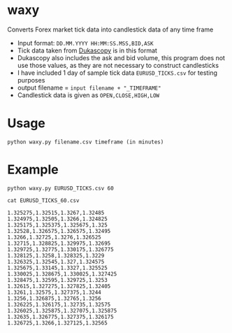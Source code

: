 # waxy
Converts Forex market tick data into candlestick data of any time frame<br>

- Input format: `DD.MM.YYYY HH:MM:SS.MSS,BID,ASK`
- Tick data taken from [Dukascopy](https://www.dukascopy.com/swiss/english/marketwatch/historical/) is in this format
- Dukascopy also includes the ask and bid volume, this program does not use those values, as they are not necessary to construct candlesticks
- I have included 1 day of sample tick data `EURUSD_TICKS.csv` for testing purposes
- output filename = `input filename + "_TIMEFRAME"`
- Candlestick data is given as `OPEN,CLOSE,HIGH,LOW`

# Usage
`python waxy.py filename.csv timeframe (in minutes)`

# Example
`python waxy.py EURUSD_TICKS.csv 60`

`cat EURUSD_TICKS_60.csv`

```1.3245,1.324975,1.326075,1.324375
1.325275,1.32515,1.3267,1.32485
1.324975,1.32505,1.3266,1.324825
1.325175,1.325375,1.325675,1.325
1.32528,1.326575,1.326575,1.32495
1.3266,1.32725,1.3276,1.326525
1.32715,1.328825,1.329975,1.32695
1.329725,1.32775,1.330175,1.326775
1.328125,1.3258,1.328325,1.3229
1.326325,1.32545,1.327,1.324575
1.325675,1.33145,1.3327,1.325525
1.330025,1.328675,1.330025,1.327425
1.328475,1.32595,1.329725,1.3253
1.32615,1.327275,1.327825,1.32405
1.3261,1.32575,1.327375,1.3244
1.3256,1.326875,1.32765,1.3256
1.326225,1.326175,1.32735,1.32575
1.326025,1.325875,1.327075,1.325875
1.32635,1.326775,1.327375,1.326175
1.326725,1.3266,1.327125,1.32565
```

